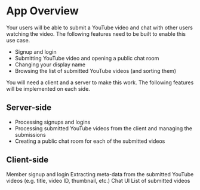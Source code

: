 # App Overview
Your users will be able to submit a YouTube video and chat with other users watching the video. The following features need to be built to enable this use case.

* Signup and login
* Submitting YouTube video and opening a public chat room
* Changing your display name
* Browsing the list of submitted YouTube videos (and sorting them)

You will need a client and a server to make this work. The following features will be implemented on each side.

## Server-side
* Processing signups and logins
* Processing submitted YouTube videos from the client and managing the submissions
* Creating a public chat room for each of the submitted videos

## Client-side

Member signup and login
Extracting meta-data from the submitted YouTube videos (e.g. title, video ID, thumbnail, etc.)
Chat UI
List of submitted videos
